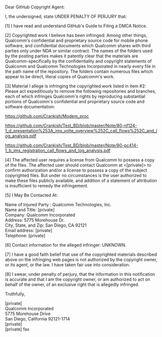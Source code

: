 
Dear GitHub Copyright Agent:

I, the undersigned, state UNDER PENALTY OF PERJURY that:

[1] I have read and understand GitHub's Guide to Filing a DMCA Notice.

[2] Copyrighted work I believe has been infringed: Among other things, Qualcomm's confidential and proprietary source code for mobile phone software, and confidential documents which Qualcomm shares with third parties only under NDA or similar contract. The names of the folders used by the posting parties makes it patently clear that the materials are Qualcomm-specifically by the confidentiality and copyright statements of Qualcomm and Qualcomm Technologies Incorporated in nearly every file in the path name of the repository. The folders contain numerous files which appear to be direct, literal copies of Qualcomm's work.

[3] Material I allege is infringing the copyrighted work listed in item #2: Please act expeditiously to remove the following repositories and branches, each of which infringes Qualcomm's rights by reproducing substantial portions of Qualcomm's confidential and proprietary source code and software documentation:

https://github.com/Crankish/Modem_proc

https://github.com/Crankish/Test_BD/blob/master/Note/80-nf124-1_d_presentation%253A_ims_volte_overview%252C_call_flows%252C_and_log_analysis.pdf

https://github.com/Crankish/Test_BD/blob/master/Note/80-pc414-1_b_ims_registration_call_flows_and_log_analysis.pdf

[4] The affected user requires a license from Qualcomm to possess a copy of the files. The affected user should contact Qualcomm at <[private]> to confirm authorization and/or a license to possess a copy of the subject copyrighted files. But under no circumstances is the user authorized to make these files publicly available, and addition of a statement of attribution is insufficient to remedy the infringement.

[5] I May Be Contacted At:

Name of Injured Party : Qualcomm Technologies, Inc.  
Name and Title: [private]  
Company: Qualcomm Incorporated  
Address: 5775 Morehouse Dr.  
City, State, and Zip: San Diego, CA 92121  
Email address: [private]  
Telephone: [private]

[6] Contact information for the alleged infringer: UNKNOWN.

[7] I have a good faith belief that use of the copyrighted materials described above on the infringing web pages is not authorized by the copyright owner, or its agent, or the law. I have taken fair use into consideration.

[8] I swear, under penalty of perjury, that the information in this notification is accurate and that I am the copyright owner, or am authorized to act on behalf of the owner, of an exclusive right that is allegedly infringed.

Truthfully,

[private]  
Qualcomm Incorporated  
5775 Morehouse Drive  
San Diego, California 92121-1714  
[private]  
[private] fax
